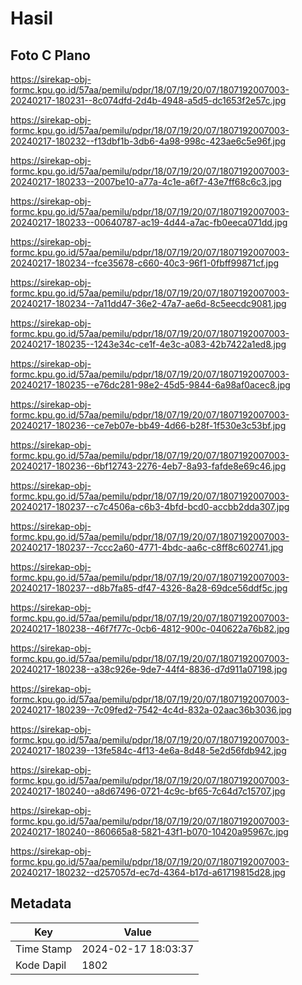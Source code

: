 # Hasil

## Foto C Plano

https://sirekap-obj-formc.kpu.go.id/57aa/pemilu/pdpr/18/07/19/20/07/1807192007003-20240217-180231--8c074dfd-2d4b-4948-a5d5-dc1653f2e57c.jpg

https://sirekap-obj-formc.kpu.go.id/57aa/pemilu/pdpr/18/07/19/20/07/1807192007003-20240217-180232--f13dbf1b-3db6-4a98-998c-423ae6c5e96f.jpg

https://sirekap-obj-formc.kpu.go.id/57aa/pemilu/pdpr/18/07/19/20/07/1807192007003-20240217-180233--2007be10-a77a-4c1e-a6f7-43e7ff68c6c3.jpg

https://sirekap-obj-formc.kpu.go.id/57aa/pemilu/pdpr/18/07/19/20/07/1807192007003-20240217-180233--00640787-ac19-4d44-a7ac-fb0eeca071dd.jpg

https://sirekap-obj-formc.kpu.go.id/57aa/pemilu/pdpr/18/07/19/20/07/1807192007003-20240217-180234--fce35678-c660-40c3-96f1-0fbff99871cf.jpg

https://sirekap-obj-formc.kpu.go.id/57aa/pemilu/pdpr/18/07/19/20/07/1807192007003-20240217-180234--7a11dd47-36e2-47a7-ae6d-8c5eecdc9081.jpg

https://sirekap-obj-formc.kpu.go.id/57aa/pemilu/pdpr/18/07/19/20/07/1807192007003-20240217-180235--1243e34c-ce1f-4e3c-a083-42b7422a1ed8.jpg

https://sirekap-obj-formc.kpu.go.id/57aa/pemilu/pdpr/18/07/19/20/07/1807192007003-20240217-180235--e76dc281-98e2-45d5-9844-6a98af0acec8.jpg

https://sirekap-obj-formc.kpu.go.id/57aa/pemilu/pdpr/18/07/19/20/07/1807192007003-20240217-180236--ce7eb07e-bb49-4d66-b28f-1f530e3c53bf.jpg

https://sirekap-obj-formc.kpu.go.id/57aa/pemilu/pdpr/18/07/19/20/07/1807192007003-20240217-180236--6bf12743-2276-4eb7-8a93-fafde8e69c46.jpg

https://sirekap-obj-formc.kpu.go.id/57aa/pemilu/pdpr/18/07/19/20/07/1807192007003-20240217-180237--c7c4506a-c6b3-4bfd-bcd0-accbb2dda307.jpg

https://sirekap-obj-formc.kpu.go.id/57aa/pemilu/pdpr/18/07/19/20/07/1807192007003-20240217-180237--7ccc2a60-4771-4bdc-aa6c-c8ff8c602741.jpg

https://sirekap-obj-formc.kpu.go.id/57aa/pemilu/pdpr/18/07/19/20/07/1807192007003-20240217-180237--d8b7fa85-df47-4326-8a28-69dce56ddf5c.jpg

https://sirekap-obj-formc.kpu.go.id/57aa/pemilu/pdpr/18/07/19/20/07/1807192007003-20240217-180238--46f7f77c-0cb6-4812-900c-040622a76b82.jpg

https://sirekap-obj-formc.kpu.go.id/57aa/pemilu/pdpr/18/07/19/20/07/1807192007003-20240217-180238--a38c926e-9de7-44f4-8836-d7d911a07198.jpg

https://sirekap-obj-formc.kpu.go.id/57aa/pemilu/pdpr/18/07/19/20/07/1807192007003-20240217-180239--7c09fed2-7542-4c4d-832a-02aac36b3036.jpg

https://sirekap-obj-formc.kpu.go.id/57aa/pemilu/pdpr/18/07/19/20/07/1807192007003-20240217-180239--13fe584c-4f13-4e6a-8d48-5e2d56fdb942.jpg

https://sirekap-obj-formc.kpu.go.id/57aa/pemilu/pdpr/18/07/19/20/07/1807192007003-20240217-180240--a8d67496-0721-4c9c-bf65-7c64d7c15707.jpg

https://sirekap-obj-formc.kpu.go.id/57aa/pemilu/pdpr/18/07/19/20/07/1807192007003-20240217-180240--860665a8-5821-43f1-b070-10420a95967c.jpg

https://sirekap-obj-formc.kpu.go.id/57aa/pemilu/pdpr/18/07/19/20/07/1807192007003-20240217-180232--d257057d-ec7d-4364-b17d-a61719815d28.jpg


## Metadata

| Key        | Value               |
| ---------- | ------------------- |
| Time Stamp | 2024-02-17 18:03:37 |
| Kode Dapil | 1802                |



